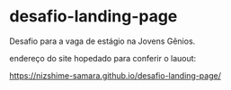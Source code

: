 # desafio-landing-page
Desafio para a vaga de estágio na Jovens Gênios.

endereço do site hopedado para conferir o lauout:

https://nizshime-samara.github.io/desafio-landing-page/
